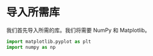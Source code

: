 # 导入所需库

我们首先导入所需的库。我们将需要 NumPy 和 Matplotlib。

```python
import matplotlib.pyplot as plt
import numpy as np
```
